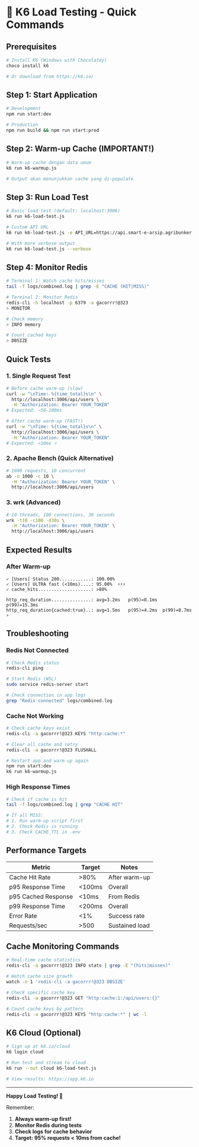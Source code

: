 # 🚀 K6 Load Testing - Quick Commands

## Prerequisites
```bash
# Install K6 (Windows with Chocolatey)
choco install k6

# Or download from https://k6.io/
```

## Step 1: Start Application
```bash
# Development
npm run start:dev

# Production
npm run build && npm run start:prod
```

## Step 2: Warm-up Cache (IMPORTANT!)
```bash
# Warm-up cache dengan data umum
k6 run k6-warmup.js

# Output akan menunjukkan cache yang di-populate
```

## Step 3: Run Load Test
```bash
# Basic load test (default: localhost:3006)
k6 run k6-load-test.js

# Custom API URL
k6 run k6-load-test.js -e API_URL=https://api.smart-e-arsip.agribunker.id

# With more verbose output
k6 run k6-load-test.js --verbose
```

## Step 4: Monitor Redis
```bash
# Terminal 1: Watch cache hits/misses
tail -f logs/combined.log | grep -E "CACHE (HIT|MISS)"

# Terminal 2: Monitor Redis
redis-cli -h localhost -p 6379 -a gacorrr!@323
> MONITOR

# Check memory
> INFO memory

# Count cached keys
> DBSIZE
```

## Quick Tests

### 1. Single Request Test
```bash
# Before cache warm-up (slow)
curl -w "\nTime: %{time_total}s\n" \
  http://localhost:3006/api/users \
  -H "Authorization: Bearer YOUR_TOKEN"
# Expected: ~50-100ms

# After cache warm-up (FAST!)
curl -w "\nTime: %{time_total}s\n" \
  http://localhost:3006/api/users \
  -H "Authorization: Bearer YOUR_TOKEN"
# Expected: <10ms ⚡
```

### 2. Apache Bench (Quick Alternative)
```bash
# 1000 requests, 10 concurrent
ab -n 1000 -c 10 \
  -H "Authorization: Bearer YOUR_TOKEN" \
  http://localhost:3006/api/users
```

### 3. wrk (Advanced)
```bash
# 10 threads, 100 connections, 30 seconds
wrk -t10 -c100 -d30s \
  -H "Authorization: Bearer YOUR_TOKEN" \
  http://localhost:3006/api/users
```

## Expected Results

### After Warm-up
```
✓ [Users] Status 200............: 100.00%
✓ [Users] ULTRA fast (<10ms)....: 95.00%  ⚡⚡⚡
✓ cache_hits....................: >80%

http_req_duration...............: avg=3.2ms   p(95)=8.1ms  p(99)=15.3ms
http_req_duration{cached:true}..: avg=1.5ms   p(95)=4.2ms  p(99)=8.7ms ⚡
```

## Troubleshooting

### Redis Not Connected
```bash
# Check Redis status
redis-cli ping

# Start Redis (WSL)
sudo service redis-server start

# Check connection in app logs
grep "Redis connected" logs/combined.log
```

### Cache Not Working
```bash
# Check cache keys exist
redis-cli -a gacorrr!@323 KEYS "http:cache:*"

# Clear all cache and retry
redis-cli -a gacorrr!@323 FLUSHALL

# Restart app and warm-up again
npm run start:dev
k6 run k6-warmup.js
```

### High Response Times
```bash
# Check if cache is hit
tail -f logs/combined.log | grep "CACHE HIT"

# If all MISS:
# 1. Run warm-up script first
# 2. Check Redis is running
# 3. Check CACHE_TTL in .env
```

## Performance Targets

| Metric | Target | Notes |
|--------|--------|-------|
| Cache Hit Rate | >80% | After warm-up |
| p95 Response Time | <100ms | Overall |
| p95 Cached Response | <10ms | From Redis |
| p99 Response Time | <200ms | Overall |
| Error Rate | <1% | Success rate |
| Requests/sec | >500 | Sustained load |

## Cache Monitoring Commands

```bash
# Real-time cache statistics
redis-cli -a gacorrr!@323 INFO stats | grep -E "(hits|misses)"

# Watch cache size growth
watch -n 1 'redis-cli -a gacorrr!@323 DBSIZE'

# Check specific cache key
redis-cli -a gacorrr!@323 GET "http:cache:1:/api/users:{}"

# Count cache keys by pattern
redis-cli -a gacorrr!@323 KEYS "http:cache:*" | wc -l
```

## K6 Cloud (Optional)

```bash
# Sign up at k6.io/cloud
k6 login cloud

# Run test and stream to cloud
k6 run --out cloud k6-load-test.js

# View results: https://app.k6.io
```

---

**Happy Load Testing! 🚀**

Remember: 
1. **Always warm-up first!**
2. **Monitor Redis during tests**
3. **Check logs for cache behavior**
4. **Target: 95% requests < 10ms from cache!**
